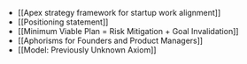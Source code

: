 - [[Apex strategy framework for startup work alignment]]
- [[Positioning statement]]
- [[Minimum Viable Plan = Risk Mitigation + Goal Invalidation]]
- [[Aphorisms for Founders and Product Managers]]
- [[Model: Previously Unknown Axiom]]